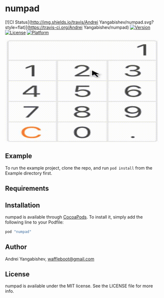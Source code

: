 # numpad

[![CI Status](http://img.shields.io/travis/Andrei Yangabishev/numpad.svg?style=flat)](https://travis-ci.org/Andrei Yangabishev/numpad)
[![Version](https://img.shields.io/cocoapods/v/numpad.svg?style=flat)](http://cocoapods.org/pods/numpad)
[![License](https://img.shields.io/cocoapods/l/numpad.svg?style=flat)](http://cocoapods.org/pods/numpad)
[![Platform](https://img.shields.io/cocoapods/p/numpad.svg?style=flat)](http://cocoapods.org/pods/numpad)

![](/screenshots/sample.gif?raw=true)

## Example

To run the example project, clone the repo, and run `pod install` from the Example directory first.

## Requirements

## Installation

numpad is available through [CocoaPods](http://cocoapods.org). To install
it, simply add the following line to your Podfile:

```ruby
pod "numpad"
```

## Author

Andrei Yangabishev, waffleboot@gmail.com

## License

numpad is available under the MIT license. See the LICENSE file for more info.
